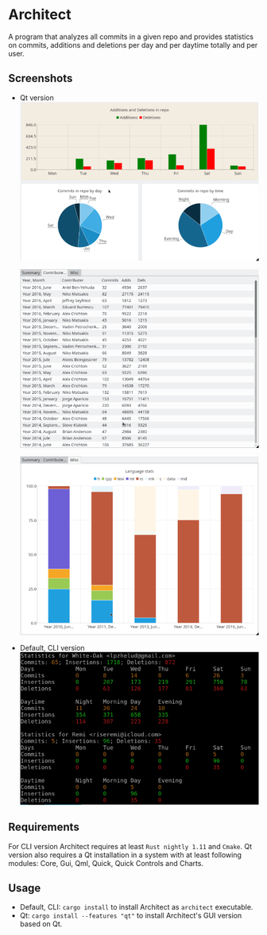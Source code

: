 # Architect

A program that analyzes all commits in a given repo and provides statistics on commits, additions and deletions
per day and per daytime totally and per user.

## Screenshots

* Qt version 
  ![Qt](resources/qt.png)

  ![Qt2](resources/qt2.png)

  ![Qt3](resources/qt3.png)
* Default, CLI version
![CLI](resources/cli.png)


## Requirements

For CLI version Architect requires at least `Rust nightly 1.11` and `Cmake`.
Qt version also requires a Qt installation in a system with at least following modules: Core, Gui, Qml, Quick, Quick Controls and Charts.

## Usage

* Default, CLI: `cargo install` to install Architect as `architect` executable.
* Qt: `cargo install --features "qt"` to install Architect's GUI version based on Qt.

